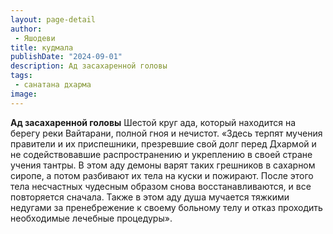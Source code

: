 ```yaml
---
layout: page-detail
author:
 - Яшодеви
title: кудмала
publishDate: "2024-09-01"
description: Ад засахаренной головы
tags:
 - санатана дхарма
image: 
---
```


__Ад засахаренной головы__
Шестой круг ада, который находится на берегу реки Вайтарани, полной гноя и нечистот.
 «Здесь терпят мучения правители и их приспешники, презревшие свой долг перед Дхармой и не содействовавшие распространению и укреплению в своей стране учения тантры. В этом аду демоны варят таких грешников в сахарном сиропе, а потом разбивают их тела на куски и пожирают. После этого тела несчастных чудесным образом снова восстанавливаются, и все повторяется сначала. Также в этом аду душа мучается тяжкими недугами за пренебрежение к своему больному телу и отказ проходить необходимые лечебные процедуры».

